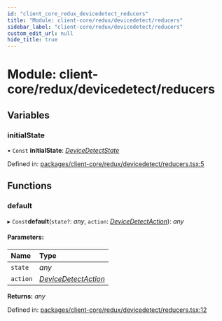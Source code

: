 ```yaml
---
id: "client_core_redux_devicedetect_reducers"
title: "Module: client-core/redux/devicedetect/reducers"
sidebar_label: "client-core/redux/devicedetect/reducers"
custom_edit_url: null
hide_title: true
---
```


# Module: client-core/redux/devicedetect/reducers

## Variables

### initialState

• `Const` **initialState**: [*DeviceDetectState*](../interfaces/client_core_redux_devicedetect_actions.devicedetectstate.md)

Defined in: [packages/client-core/redux/devicedetect/reducers.tsx:5](https://github.com/xr3ngine/xr3ngine/blob/5c3dcaef1/packages/client-core/redux/devicedetect/reducers.tsx#L5)

## Functions

### default

▸ `Const`**default**(`state?`: *any*, `action`: [*DeviceDetectAction*](../interfaces/client_core_redux_devicedetect_actions.devicedetectaction.md)): *any*

#### Parameters:

Name | Type |
:------ | :------ |
`state` | *any* |
`action` | [*DeviceDetectAction*](../interfaces/client_core_redux_devicedetect_actions.devicedetectaction.md) |

**Returns:** *any*

Defined in: [packages/client-core/redux/devicedetect/reducers.tsx:12](https://github.com/xr3ngine/xr3ngine/blob/5c3dcaef1/packages/client-core/redux/devicedetect/reducers.tsx#L12)
